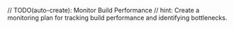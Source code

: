 // TODO(auto-create): Monitor Build Performance
// hint: Create a monitoring plan for tracking build performance and identifying bottlenecks.
